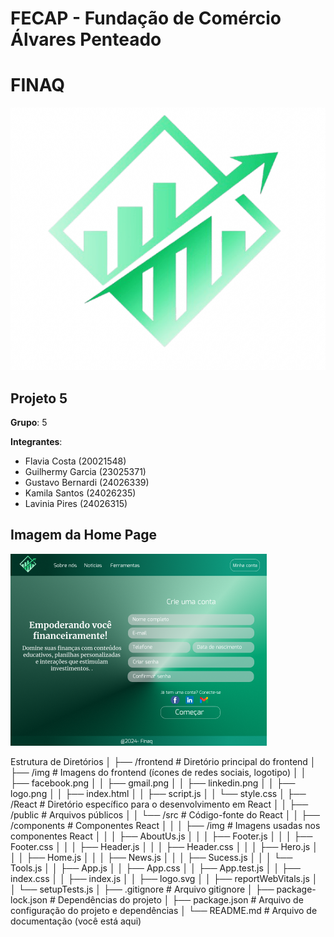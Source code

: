 # FECAP - Fundação de Comércio Álvares Penteado

# FINAQ

![Logo do Projeto](./logo.jpeg)

## Projeto 5

**Grupo**: 5

**Integrantes**: 
- Flavia Costa (20021548)
- Guilhermy Garcia (23025371)
- Gustavo Bernardi (24026339)
- Kamila Santos (24026235)
- Lavinia Pires (24026315)


## Imagem da Home Page

![Imagem do Projeto](./home.png)



Estrutura de Diretórios
│
├── /frontend                # Diretório principal do frontend
│   ├── /img                 # Imagens do frontend (ícones de redes sociais, logotipo)
│   │   ├── facebook.png
│   │   ├── gmail.png
│   │   ├── linkedin.png
│   │   ├── logo.png
│   │   ├── index.html
│   │   ├── script.js
│   │   └── style.css
│   ├── /React               # Diretório específico para o desenvolvimento em React
│   │   ├── /public          # Arquivos públicos
│   │   └── /src             # Código-fonte do React
│   │       ├── /components  # Componentes React
│   │       │   ├── /img     # Imagens usadas nos componentes React
│   │       │   ├── AboutUs.js
│   │       │   ├── Footer.js
│   │       │   ├── Footer.css
│   │       │   ├── Header.js
│   │       │   ├── Header.css
│   │       │   ├── Hero.js
│   │       │   ├── Home.js
│   │       │   ├── News.js
│   │       │   ├── Sucess.js
│   │       │   └── Tools.js
│   │       ├── App.js
│   │       ├── App.css
│   │       ├── App.test.js
│   │       ├── index.css
│   │       ├── index.js
│   │       ├── logo.svg
│   │       ├── reportWebVitals.js
│   │       └── setupTests.js
│   ├── .gitignore           # Arquivo gitignore
│   ├── package-lock.json     # Dependências do projeto
│   ├── package.json          # Arquivo de configuração do projeto e dependências
│   └── README.md             # Arquivo de documentação (você está aqui)
